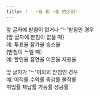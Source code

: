 ```yaml
---
title: ! ' ~율 和 ~률 的区别'
---
```


<p>앞 글자에 받침이 없거나 &#39;ᄂ&#39;받침인 경우<br />(앞 글자에 받침이 없을 때)<br />    예: 투표율 참가율 승소율<br />(받침이 ᄂ일 때)<br />    예: 할인율 흡연율 이혼율 지원율</p>



<p>앞 글자가 &#39;ᄂ&#39;이외의 받침인 경우<br />    예: 이직률 수익률 증감률 불참률<br />        취업률 체납률 가동률 성공률</p>

